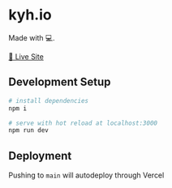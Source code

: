 # kyh.io

Made with 💻.

[🚀 Live Site](https://kyh.io)

## Development Setup

```bash
# install dependencies
npm i

# serve with hot reload at localhost:3000
npm run dev
```

## Deployment

Pushing to `main` will autodeploy through Vercel

